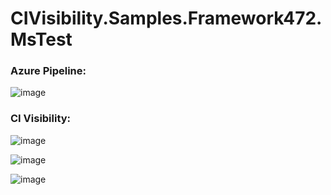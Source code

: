 # CIVisibility.Samples.Framework472.MsTest

### Azure Pipeline:
![image](https://user-images.githubusercontent.com/69803/130099695-8ebfaf8a-cf21-409f-9620-4e8c1b98cb19.png)

### CI Visibility:
![image](https://user-images.githubusercontent.com/69803/130099875-d2c98310-59c9-492f-bcf0-add2cdc4e465.png)

![image](https://user-images.githubusercontent.com/69803/130100013-6073ceec-c08d-4464-a3b8-3437594578d6.png)

![image](https://user-images.githubusercontent.com/69803/130100139-119f0abf-a212-443b-8f9c-3dd35ce6ab33.png)
